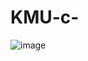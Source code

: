 # KMU-c-

![image](https://github.com/carrot0109/KMU-c-/assets/137762389/e573bf26-d401-4f79-a0d3-658e93f01cb3)
